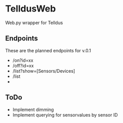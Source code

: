 TelldusWeb
=========

Web.py wrapper for Telldus


Endpoints
---------

These are the planned endpoints for v.0.1

* /on?id=xx
* /off?id=xx
* /list?show=[Sensors/Devices]
* /list
* 

ToDo
----

* Implement dimming
* Implement querying for sensorvalues by sensor ID

